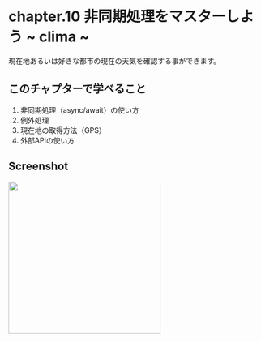 # chapter.10 非同期処理をマスターしよう ~ clima ~

現在地あるいは好きな都市の現在の天気を確認する事ができます。

## このチャプターで学べること

1. 非同期処理（async/await）の使い方
2. 例外処理
3. 現在地の取得方法（GPS）
4. 外部APIの使い方

## Screenshot
<img src="https://storage.googleapis.com/zenn-user-upload/h416epip0jwc9oxse67pk684r4gy" width="300">
